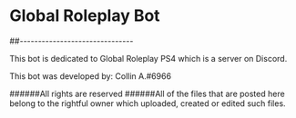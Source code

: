 # Global Roleplay Bot

##-------------------------------

This bot is dedicated to Global Roleplay PS4 which is a server on Discord.

This bot was developed by: Collin A.#6966

######All rights are reserved
######All of the files that are posted here belong to the rightful owner which uploaded, created or edited such files.
